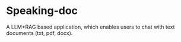 # Speaking-doc
A LLM+RAG based application, which enables users to chat with text documents (txt, pdf, docx).
